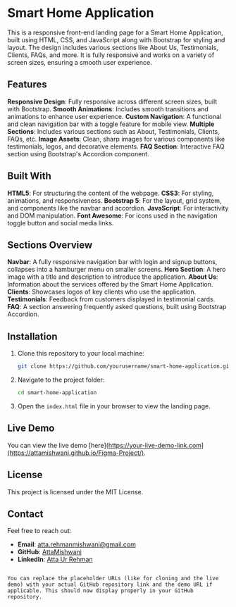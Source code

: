 # Smart Home Application

This is a responsive front-end landing page for a Smart Home Application, built using HTML, CSS, and JavaScript along with Bootstrap for styling and layout. The design includes various sections like About Us, Testimonials, Clients, FAQs, and more. It is fully responsive and works on a variety of screen sizes, ensuring a smooth user experience.

## Features

**Responsive Design**: Fully responsive across different screen sizes, built with Bootstrap.
**Smooth Animations**: Includes smooth transitions and animations to enhance user experience.
**Custom Navigation**: A functional and clean navigation bar with a toggle feature for mobile view.
**Multiple Sections**: Includes various sections such as About, Testimonials, Clients, FAQs, etc.
**Image Assets**: Clean, sharp images for various components like testimonials, logos, and decorative elements.
**FAQ Section**: Interactive FAQ section using Bootstrap's Accordion component.

## Built With

**HTML5**: For structuring the content of the webpage.
**CSS3**: For styling, animations, and responsiveness.
**Bootstrap 5**: For the layout, grid system, and components like the navbar and accordion.
**JavaScript**: For interactivity and DOM manipulation.
**Font Awesome**: For icons used in the navigation toggle button and social media links.

## Sections Overview

**Navbar**: A fully responsive navigation bar with login and signup buttons, collapses into a hamburger menu on smaller screens.
**Hero Section**: A hero image with a title and description to introduce the application.
**About Us**: Information about the services offered by the Smart Home Application.
**Clients**: Showcases logos of key clients who use the application.
**Testimonials**: Feedback from customers displayed in testimonial cards.
**FAQ**: A section answering frequently asked questions, built using Bootstrap Accordion.

## Installation

1. Clone this repository to your local machine:

   ```bash
   git clone https://github.com/yourusername/smart-home-application.git
   ```

2. Navigate to the project folder:

   ```bash
   cd smart-home-application
   ```

3. Open the `index.html` file in your browser to view the landing page.

## Live Demo

You can view the live demo [here](https://your-live-demo-link.com](https://attamishwani.github.io/Figma-Project/).

## License

This project is licensed under the MIT License.

## Contact

Feel free to reach out:

- **Email**: [atta.rehmanmishwani@gmail.com](mailto:atta.rehmanmishwani@gmail.com)
- **GitHub**: [AttaMishwani](https://github.com/AttaMishwani)
- **LinkedIn**: [Atta Ur Rehman](https://www.linkedin.com/in/atta-ur-rehman-mishwani-964a58317/)
```

You can replace the placeholder URLs (like for cloning and the live demo) with your actual GitHub repository link and the demo URL if applicable. This should now display properly in your GitHub repository.
